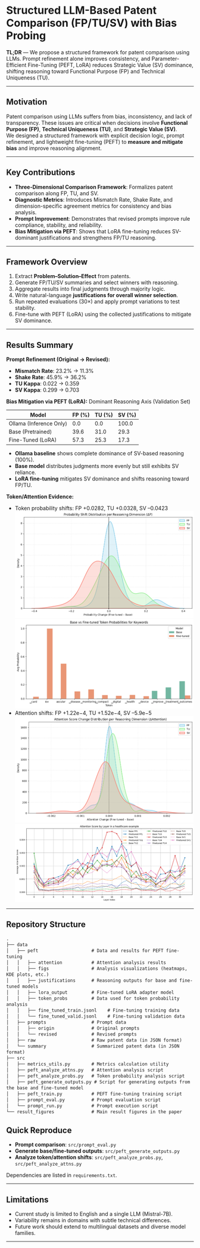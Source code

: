# Structured LLM-Based Patent Comparison (FP/TU/SV) with Bias Probing

**TL;DR** — We propose a structured framework for patent comparison using LLMs. Prompt refinement alone improves consistency, and Parameter-Efficient Fine-Tuning (PEFT, LoRA) reduces Strategic Value (SV) dominance, shifting reasoning toward Functional Purpose (FP) and Technical Uniqueness (TU).

---

## Motivation
Patent comparison using LLMs suffers from bias, inconsistency, and lack of transparency. These issues are critical when decisions involve **Functional Purpose (FP)**, **Technical Uniqueness (TU)**, and **Strategic Value (SV)**.  
We designed a structured framework with explicit decision logic, prompt refinement, and lightweight fine-tuning (PEFT) to **measure and mitigate bias** and improve reasoning alignment.

---

## Key Contributions
- **Three-Dimensional Comparison Framework**: Formalizes patent comparison along FP, TU, and SV.
- **Diagnostic Metrics**: Introduces Mismatch Rate, Shake Rate, and dimension-specific agreement metrics for consistency and bias analysis.
- **Prompt Improvement**: Demonstrates that revised prompts improve rule compliance, stability, and reliability.
- **Bias Mitigation via PEFT**: Shows that LoRA fine-tuning reduces SV-dominant justifications and strengthens FP/TU reasoning.

---

## Framework Overview
1. Extract **Problem–Solution–Effect** from patents.
2. Generate FP/TU/SV summaries and select winners with reasoning.
3. Aggregate results into final judgments through majority logic.
4. Write natural-language **justifications for overall winner selection**.
5. Run repeated evaluations (30×) and apply prompt variations to test stability.
6. Fine-tune with PEFT (LoRA) using the collected justifications to mitigate SV dominance.

---

## Results Summary

**Prompt Refinement (Original → Revised):**
- **Mismatch Rate**: 23.2% → 11.3%  
- **Shake Rate**: 45.9% → 36.2%  
- **TU Kappa**: 0.022 → 0.359  
- **SV Kappa**: 0.299 → 0.703  

**Bias Mitigation via PEFT (LoRA):**
Dominant Reasoning Axis (Validation Set)

| Model                   | FP (%) | TU (%) | SV (%) |
|--------------------------|--------|--------|--------|
| Ollama (Inference Only) | 0.0    | 0.0    | 100.0  |
| Base (Pretrained)       | 39.6   | 31.0   | 29.3   |
| Fine-Tuned (LoRA)       | 57.3   | 25.3   | 17.3   |

- **Ollama baseline** shows complete dominance of SV-based reasoning (100%).  
- **Base model** distributes judgments more evenly but still exhibits SV reliance.  
- **LoRA fine-tuning** mitigates SV dominance and shifts reasoning toward FP/TU.

**Token/Attention Evidence:**
- Token probability shifts: FP +0.0282, TU +0.0328, SV –0.0423 
![kde token](/nlp_paper/result_figures/Figure4.png) 
![token case ](/nlp_paper/result_figures/Figure5.png) 
- Attention shifts: FP +1.22e−4, TU +1.52e−4, SV –5.9e−5  
![kde attn](/nlp_paper/result_figures/Figure6.png) 
![attn case ](/nlp_paper/result_figures/Figure7.png) 

---

## Repository Structure

```
.
├── data
│   ├── peft                    # Data and results for PEFT fine-tuning
│   │   ├── attention           # Attention analysis results
│   │   ├── figs                # Analysis visualizations (heatmaps, KDE plots, etc.)
│   │   ├── justifications      # Reasoning outputs for base and fine-tuned models
│   │   ├── lora_output         # Fine-tuned LoRA adapter model
│   │   ├── token_probs         # Data used for token probability analysis
│   │   ├── fine_tuned_train.jsonl    # Fine-tuning training data
│   │   └── fine_tuned_valid.jsonl    # Fine-tuning validation data
│   ├── prompts                 # Prompt data
│   │   ├── origin              # Original prompts
│   │   └── revised             # Revised prompts
│   ├── raw                     # Raw patent data (in JSON format)
│   └── summary                 # Summarized patent data (in JSON format)
├── src
│   ├── metrics_utils.py        # Metrics calculation utility
│   ├── peft_analyze_attns.py   # Attention analysis script
│   ├── peft_analyze_probs.py   # Token probability analysis script
│   ├── peft_generate_outputs.py # Script for generating outputs from the base and fine-tuned model
│   ├── peft_train.py           # PEFT fine-tuning training script
│   ├── prompt_eval.py          # Prompt evaluation script
│   └── prompt_run.py           # Prompt execution script
└── result_figures              # Main result figures in the paper

```

## Quick Reproduce
- **Prompt comparison**: `src/prompt_eval.py`  
- **Generate base/fine-tuned outputs**: `src/peft_generate_outputs.py`  
- **Analyze token/attention shifts**: `src/peft_analyze_probs.py`, `src/peft_analyze_attns.py`  

Dependencies are listed in `requirements.txt`.

---

## Limitations
- Current study is limited to English and a single LLM (Mistral-7B).
- Variability remains in domains with subtle technical differences.
- Future work should extend to multilingual datasets and diverse model families.

---